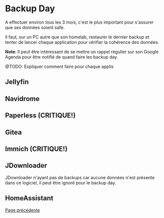 # Backup Day

A effectuer environ tous les 3 mois, c'est le plus important pour s'assurer que ses données soient safe.

Il faut, sur un PC autre que son homelab, restaurer le dernier backup et tenter de lancer chaque application pour vérifier la cohérence des données.

**Note**: Il peut être intéressant de se mettre un rappel régulier sur son Google Agenda pour être notifié de quand faire les backup day.

@TODO: Expliquer comment faire pour chaque applis
## Jellyfin

## Navidrome

## Paperless (CRITIQUE!)

## Gitea

## Immich (CRITIQUE!)

## JDownloader
JDownloader n'ayant pas de backups car aucune données n'est présente dans ce logiciel, il peut être ignoré pour le backup day.

## HomeAssistant

[Page précédente](disaster_recovery.md)
